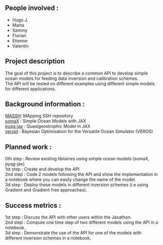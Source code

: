 ## People involved : 
- Hugo J.
- Marta
- Sammy
- Florian
- Etienne
- Valentin 

## Project description 
The goal of this project is to describe a common API to develop simple ocean models for feeding data inversion and calibration schemes.  
The API will be tested on different examples using different simple models for different applications.

## Background information : 
[MASSH](https://github.com/leguillf/MASSH): MApping SSH repository \
[somaX](https://github.com/jejjohnson/somax) : Simple Ocean Models with JAX \
[pyqg-jax](https://pyqg-jax.readthedocs.io/en/latest/index.html) : Quasigeostrophic Model in JAX \
[veropt](https://github.com/aster-stoustrup/veropt) : Bayesian Optimisation for the Versatile  Ocean Simulator (VEROS) 

## Planned work :  
0th step : Review existing librairies using simple ocean models (somaX, pyqg-jax) \
1st step : Create and develop the API \
2nd step : Code 2 models following the API and show the implementation in a notebook where you can easily change the name of the model. \
3d step : Deploy these models in different inversion schemes (i.e using Gradient and Gradient free approaches). 

## Success metrics : 
1st step : Discuss the API with other users within the Jaxathon. \
2nd step : Compute one time step of two different models using the API in a notebook. \
3d step : Demonstrate the use of the API for one of the models with different inversion schemes in a notebook. 
